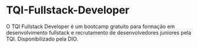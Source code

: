 # TQI-Fullstack-Developer
 O TQI Fullstack Developer é um bootcamp gratuito para formação em desenvolvimento fullstack e recrutamento de desenvolvedores juniores pela TQI. Disponibilizado pela DIO.
